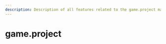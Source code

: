 ```yaml
---
description: Description of all features related to the game.project master project file.
---
```


# game.project

